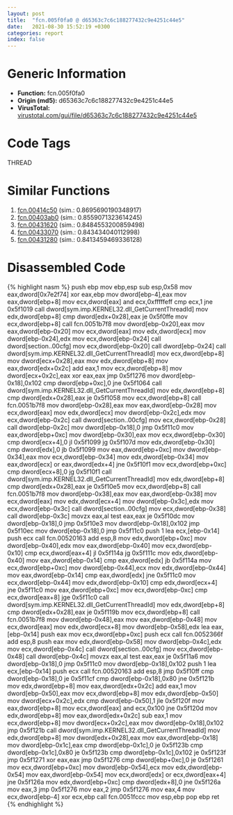 ```yaml
---
layout: post
title:  "fcn.005f0fa0 @ d65363c7c6c188277432c9e4251c44e5"
date:   2021-08-30 15:52:19 +0300
categories: report
index: false
---
```


# Generic Information
- **Function:** fcn.005f0fa0
- **Origin (md5):** d65363c7c6c188277432c9e4251c44e5
- **VirusTotal:** [virustotal.com/gui/file/d65363c7c6c188277432c9e4251c44e5][virustotal_ref]

# Code Tags
<span class="tag" id="THREAD">THREAD</span>


# Similar Functions

1. [fcn.00414c50][similar_1_ref] (sim.: 0.8695690190348917)
2. [fcn.00403ab0][similar_2_ref] (sim.: 0.8559071323614245)
3. [fcn.00431620][similar_3_ref] (sim.: 0.8484553200859498)
4. [fcn.00433070][similar_4_ref] (sim.: 0.843434040112998)
5. [fcn.00431280][similar_5_ref] (sim.: 0.8413459469336128)


# Disassembled Code

{% highlight nasm %}
push ebp
mov ebp,esp
sub esp,0x58
mov eax,dword[0x7e2f74]
xor eax,ebp
mov dword[ebp-4],eax
mov eax,dword[ebp+8]
mov ecx,dword[eax]
and ecx,0xfffffeff
cmp ecx,1
jne 0x5f1019
call dword[sym.imp.KERNEL32.dll_GetCurrentThreadId]
mov edx,dword[ebp+8]
cmp dword[edx+0x28],eax
je 0x5f0ffe
mov ecx,dword[ebp+8]
call fcn.0051b7f8
mov dword[ebp-0x20],eax
mov eax,dword[ebp-0x20]
mov ecx,dword[eax]
mov edx,dword[ecx]
mov dword[ebp-0x24],edx
mov ecx,dword[ebp-0x24]
call dword[section..00cfg]
mov ecx,dword[ebp-0x20]
call dword[ebp-0x24]
call dword[sym.imp.KERNEL32.dll_GetCurrentThreadId]
mov ecx,dword[ebp+8]
mov dword[ecx+0x28],eax
mov edx,dword[ebp+8]
mov eax,dword[edx+0x2c]
add eax,1
mov ecx,dword[ebp+8]
mov dword[ecx+0x2c],eax
xor eax,eax
jmp 0x5f1276
mov dword[ebp-0x18],0x102
cmp dword[ebp+0xc],0
jne 0x5f1064
call dword[sym.imp.KERNEL32.dll_GetCurrentThreadId]
mov edx,dword[ebp+8]
cmp dword[edx+0x28],eax
je 0x5f1058
mov ecx,dword[ebp+8]
call fcn.0051b7f8
mov dword[ebp-0x28],eax
mov eax,dword[ebp-0x28]
mov ecx,dword[eax]
mov edx,dword[ecx]
mov dword[ebp-0x2c],edx
mov ecx,dword[ebp-0x2c]
call dword[section..00cfg]
mov ecx,dword[ebp-0x28]
call dword[ebp-0x2c]
mov dword[ebp-0x18],0
jmp 0x5f11c0
mov eax,dword[ebp+0xc]
mov dword[ebp-0x30],eax
mov ecx,dword[ebp-0x30]
cmp dword[ecx+4],0
jl 0x5f1099
jg 0x5f107d
mov edx,dword[ebp-0x30]
cmp dword[edx],0
jb 0x5f1099
mov eax,dword[ebp+0xc]
mov dword[ebp-0x34],eax
mov ecx,dword[ebp-0x34]
mov edx,dword[ebp-0x34]
mov eax,dword[ecx]
or eax,dword[edx+4]
jne 0x5f10f1
mov ecx,dword[ebp+0xc]
cmp dword[ecx+8],0
jg 0x5f10f1
call dword[sym.imp.KERNEL32.dll_GetCurrentThreadId]
mov edx,dword[ebp+8]
cmp dword[edx+0x28],eax
je 0x5f10e5
mov ecx,dword[ebp+8]
call fcn.0051b7f8
mov dword[ebp-0x38],eax
mov eax,dword[ebp-0x38]
mov ecx,dword[eax]
mov edx,dword[ecx+4]
mov dword[ebp-0x3c],edx
mov ecx,dword[ebp-0x3c]
call dword[section..00cfg]
mov ecx,dword[ebp-0x38]
call dword[ebp-0x3c]
movzx eax,al
test eax,eax
je 0x5f10dc
mov dword[ebp-0x18],0
jmp 0x5f10e3
mov dword[ebp-0x18],0x102
jmp 0x5f10ec
mov dword[ebp-0x18],0
jmp 0x5f11c0
push 1
lea ecx,[ebp-0x14]
push ecx
call fcn.00520163
add esp,8
mov edx,dword[ebp+0xc]
mov dword[ebp-0x40],edx
mov eax,dword[ebp-0x40]
mov ecx,dword[ebp-0x10]
cmp ecx,dword[eax+4]
jl 0x5f114a
jg 0x5f111c
mov edx,dword[ebp-0x40]
mov eax,dword[ebp-0x14]
cmp eax,dword[edx]
jb 0x5f114a
mov ecx,dword[ebp+0xc]
mov dword[ebp-0x44],ecx
mov edx,dword[ebp-0x44]
mov eax,dword[ebp-0x14]
cmp eax,dword[edx]
jne 0x5f11c0
mov ecx,dword[ebp-0x44]
mov edx,dword[ebp-0x10]
cmp edx,dword[ecx+4]
jne 0x5f11c0
mov eax,dword[ebp+0xc]
mov ecx,dword[ebp-0xc]
cmp ecx,dword[eax+8]
jge 0x5f11c0
call dword[sym.imp.KERNEL32.dll_GetCurrentThreadId]
mov edx,dword[ebp+8]
cmp dword[edx+0x28],eax
je 0x5f119b
mov ecx,dword[ebp+8]
call fcn.0051b7f8
mov dword[ebp-0x48],eax
mov eax,dword[ebp-0x48]
mov ecx,dword[eax]
mov edx,dword[ecx+8]
mov dword[ebp-0x58],edx
lea eax,[ebp-0x14]
push eax
mov ecx,dword[ebp+0xc]
push ecx
call fcn.0052366f
add esp,8
push eax
mov edx,dword[ebp-0x58]
mov dword[ebp-0x4c],edx
mov ecx,dword[ebp-0x4c]
call dword[section..00cfg]
mov ecx,dword[ebp-0x48]
call dword[ebp-0x4c]
movzx eax,al
test eax,eax
je 0x5f11a6
mov dword[ebp-0x18],0
jmp 0x5f11c0
mov dword[ebp-0x18],0x102
push 1
lea ecx,[ebp-0x14]
push ecx
call fcn.00520163
add esp,8
jmp 0x5f10ff
cmp dword[ebp-0x18],0
je 0x5f11cf
cmp dword[ebp-0x18],0x80
jne 0x5f121b
mov edx,dword[ebp+8]
mov eax,dword[edx+0x2c]
add eax,1
mov dword[ebp-0x50],eax
mov ecx,dword[ebp+8]
mov edx,dword[ebp-0x50]
mov dword[ecx+0x2c],edx
cmp dword[ebp-0x50],1
jle 0x5f120f
mov eax,dword[ebp+8]
mov ecx,dword[eax]
and ecx,0x100
jne 0x5f120d
mov edx,dword[ebp+8]
mov eax,dword[edx+0x2c]
sub eax,1
mov ecx,dword[ebp+8]
mov dword[ecx+0x2c],eax
mov dword[ebp-0x18],0x102
jmp 0x5f121b
call dword[sym.imp.KERNEL32.dll_GetCurrentThreadId]
mov edx,dword[ebp+8]
mov dword[edx+0x28],eax
mov eax,dword[ebp-0x18]
mov dword[ebp-0x1c],eax
cmp dword[ebp-0x1c],0
je 0x5f123b
cmp dword[ebp-0x1c],0x80
je 0x5f123b
cmp dword[ebp-0x1c],0x102
je 0x5f123f
jmp 0x5f1271
xor eax,eax
jmp 0x5f1276
cmp dword[ebp+0xc],0
je 0x5f1261
mov ecx,dword[ebp+0xc]
mov dword[ebp-0x54],ecx
mov edx,dword[ebp-0x54]
mov eax,dword[ebp-0x54]
mov ecx,dword[edx]
or ecx,dword[eax+4]
jne 0x5f126a
mov edx,dword[ebp+0xc]
cmp dword[edx+8],0
jne 0x5f126a
mov eax,3
jmp 0x5f1276
mov eax,2
jmp 0x5f1276
mov eax,4
mov ecx,dword[ebp-4]
xor ecx,ebp
call fcn.0051fccc
mov esp,ebp
pop ebp
ret
{% endhighlight %}


[similar_1_ref]: /report/fcn.00414c50@279a61b1e76da49531f1f16fd1102a2d
[similar_2_ref]: /report/fcn.00403ab0@c60344b51fa39a329b92557d24ff7670
[similar_3_ref]: /report/fcn.00431620@46f6c2adf1fd4d1453ed312ca79dd9bf
[similar_4_ref]: /report/fcn.00433070@46f6c2adf1fd4d1453ed312ca79dd9bf
[similar_5_ref]: /report/fcn.00431280@46f6c2adf1fd4d1453ed312ca79dd9bf
[virustotal_ref]: https://www.virustotal.com/gui/file/d65363c7c6c188277432c9e4251c44e5